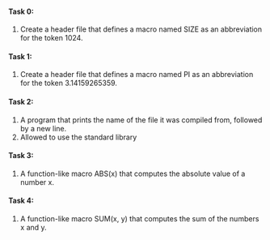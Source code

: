 <h4>Task 0:</h4>
<ol>
<li>Create a header file that defines a macro named SIZE as an abbreviation for the token 1024.</li>
</ol>
<h4>Task 1:</h4>
<ol>
<li>Create a header file that defines a macro named PI as an abbreviation for the token 3.14159265359.</li>
</ol>
<h4>Task 2:</h4>
<ol>
<li>A program that prints the name of the file it was compiled from, followed by a new line.</li>
<li>Allowed to use the standard library</li>
</ol>
<h4>Task 3:</h4>
<ol>
<li>A function-like macro ABS(x) that computes the absolute value of a number x.</li>
</ol>
<h4>Task 4:</h4>
<ol>
<li>A function-like macro SUM(x, y) that computes the sum of the numbers x and y.</li>
</ol>
